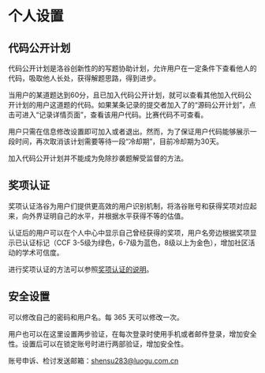 # 个人设置

## 代码公开计划

代码公开计划是洛谷创新性的的写题协助计划，允许用户在一定条件下查看他人的代码，吸取他人长处，获得解题思路，得到进步。

当用户的某道题达到60分，且已加入代码公开计划，就可以查看其他加入代码公开计划的用户这道题的代码。如果某条记录的提交者加入了的“源码公开计划”，点击可进入“记录详情页面”，查看该用户代码。比赛代码不可查看。

用户只需在信息修改设置即可加入或者退出。然而，为了保证用户代码能够展示一段时间，再次取消该计划需要等待一段“冷却期”，目前冷却期为30天。

加入代码公开计划并不能成为免除抄袭题解受监督的方法。

## 奖项认证

奖项认证洛谷为用户们提供更高效的用户识别机制，将洛谷账号和获得奖项对应起来，向外界证明自己的水平，并根据水平获得不等的估值。

认证后的用户可以在个人中心中显示自己曾经获得的奖项，用户名旁边根据奖项显示已认证标记（CCF 3-5级为绿色，6-7级为蓝色，8级以上为金色），增加社区活动的学术可信度。

进行奖项认证的方法可以参照[奖项认证的说明](./award-certify.md)。

## 安全设置

可以修改自己的密码和用户名。每 365 天可以修改一次。

用户也可以在这里设置两步验证，在每次登录时使用手机或者邮件登录，增加安全性。设置后可以在锁定账号时进行两部验证，增加安全性。

账号申诉、检讨发送邮箱：shensu283@luogu.com.cn
